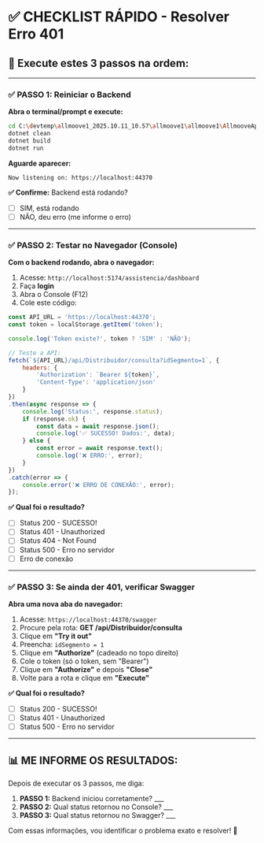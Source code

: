 # ✅ CHECKLIST RÁPIDO - Resolver Erro 401

## 🎯 Execute estes 3 passos na ordem:

---

### ✅ PASSO 1: Reiniciar o Backend

**Abra o terminal/prompt e execute:**

```bash
cd C:\devtemp\allmoove1_2025.10.11_10.57\allmoove1\allmoove1\AllmooveApi
dotnet clean
dotnet build
dotnet run
```

**Aguarde aparecer:**
```
Now listening on: https://localhost:44370
```

**✅ Confirme:** Backend está rodando?
- [ ] SIM, está rodando
- [ ] NÃO, deu erro (me informe o erro)

---

### ✅ PASSO 2: Testar no Navegador (Console)

**Com o backend rodando, abra o navegador:**

1. Acesse: `http://localhost:5174/assistencia/dashboard`
2. Faça **login**
3. Abra o Console (F12)
4. Cole este código:

```javascript
const API_URL = 'https://localhost:44370';
const token = localStorage.getItem('token');

console.log('Token existe?', token ? 'SIM' : 'NÃO');

// Teste a API:
fetch(`${API_URL}/api/Distribuidor/consulta?idSegmento=1`, {
    headers: {
        'Authorization': `Bearer ${token}`,
        'Content-Type': 'application/json'
    }
})
.then(async response => {
    console.log('Status:', response.status);
    if (response.ok) {
        const data = await response.json();
        console.log('✅ SUCESSO! Dados:', data);
    } else {
        const error = await response.text();
        console.log('❌ ERRO:', error);
    }
})
.catch(error => {
    console.error('❌ ERRO DE CONEXÃO:', error);
});
```

**✅ Qual foi o resultado?**
- [ ] Status 200 - SUCESSO!
- [ ] Status 401 - Unauthorized
- [ ] Status 404 - Not Found
- [ ] Status 500 - Erro no servidor
- [ ] Erro de conexão

---

### ✅ PASSO 3: Se ainda der 401, verificar Swagger

**Abra uma nova aba do navegador:**

1. Acesse: `https://localhost:44370/swagger`
2. Procure pela rota: **GET /api/Distribuidor/consulta**
3. Clique em **"Try it out"**
4. Preencha: `idSegmento = 1`
5. Clique em **"Authorize"** (cadeado no topo direito)
6. Cole o token (só o token, sem "Bearer")
7. Clique em **"Authorize"** e depois **"Close"**
8. Volte para a rota e clique em **"Execute"**

**✅ Qual foi o resultado?**
- [ ] Status 200 - SUCESSO!
- [ ] Status 401 - Unauthorized
- [ ] Status 500 - Erro no servidor

---

## 📊 ME INFORME OS RESULTADOS:

Depois de executar os 3 passos, me diga:

1. **PASSO 1:** Backend iniciou corretamente? ___
2. **PASSO 2:** Qual status retornou no Console? ___
3. **PASSO 3:** Qual status retornou no Swagger? ___

Com essas informações, vou identificar o problema exato e resolver! 🚀
